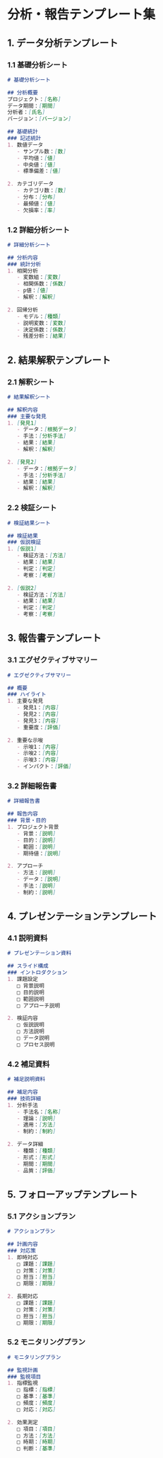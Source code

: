 # 分析・報告テンプレート集

## 1. データ分析テンプレート

### 1.1 基礎分析シート
```markdown
# 基礎分析シート

## 分析概要
プロジェクト：[名称]
データ期間：[期間]
分析者：[氏名]
バージョン：[バージョン]

## 基礎統計
### 記述統計
1. 数値データ
   - サンプル数：[数]
   - 平均値：[値]
   - 中央値：[値]
   - 標準偏差：[値]

2. カテゴリデータ
   - カテゴリ数：[数]
   - 分布：[分布]
   - 最頻値：[値]
   - 欠損率：[率]
```

### 1.2 詳細分析シート
```markdown
# 詳細分析シート

## 分析内容
### 統計分析
1. 相関分析
   - 変数組：[変数]
   - 相関係数：[係数]
   - p値：[値]
   - 解釈：[解釈]

2. 回帰分析
   - モデル：[種類]
   - 説明変数：[変数]
   - 決定係数：[係数]
   - 残差分析：[結果]
```

## 2. 結果解釈テンプレート

### 2.1 解釈シート
```markdown
# 結果解釈シート

## 解釈内容
### 主要な発見
1. [発見1]
   - データ：[根拠データ]
   - 手法：[分析手法]
   - 結果：[結果]
   - 解釈：[解釈]

2. [発見2]
   - データ：[根拠データ]
   - 手法：[分析手法]
   - 結果：[結果]
   - 解釈：[解釈]
```

### 2.2 検証シート
```markdown
# 検証結果シート

## 検証結果
### 仮説検証
1. [仮説1]
   - 検証方法：[方法]
   - 結果：[結果]
   - 判定：[判定]
   - 考察：[考察]

2. [仮説2]
   - 検証方法：[方法]
   - 結果：[結果]
   - 判定：[判定]
   - 考察：[考察]
```

## 3. 報告書テンプレート

### 3.1 エグゼクティブサマリー
```markdown
# エグゼクティブサマリー

## 概要
### ハイライト
1. 主要な発見
   - 発見1：[内容]
   - 発見2：[内容]
   - 発見3：[内容]
   - 重要度：[評価]

2. 重要な示唆
   - 示唆1：[内容]
   - 示唆2：[内容]
   - 示唆3：[内容]
   - インパクト：[評価]
```

### 3.2 詳細報告書
```markdown
# 詳細報告書

## 報告内容
### 背景・目的
1. プロジェクト背景
   - 背景：[説明]
   - 目的：[説明]
   - 範囲：[説明]
   - 期待値：[説明]

2. アプローチ
   - 方法：[説明]
   - データ：[説明]
   - 手法：[説明]
   - 制約：[説明]
```

## 4. プレゼンテーションテンプレート

### 4.1 説明資料
```markdown
# プレゼンテーション資料

## スライド構成
### イントロダクション
1. 課題設定
   □ 背景説明
   □ 目的説明
   □ 範囲説明
   □ アプローチ説明

2. 検証内容
   □ 仮説説明
   □ 方法説明
   □ データ説明
   □ プロセス説明
```

### 4.2 補足資料
```markdown
# 補足説明資料

## 補足内容
### 技術詳細
1. 分析手法
   - 手法名：[名称]
   - 理論：[説明]
   - 適用：[方法]
   - 制約：[制約]

2. データ詳細
   - 種類：[種類]
   - 形式：[形式]
   - 期間：[期間]
   - 品質：[評価]
```

## 5. フォローアップテンプレート

### 5.1 アクションプラン
```markdown
# アクションプラン

## 計画内容
### 対応策
1. 即時対応
   □ 課題：[課題]
   □ 対策：[対策]
   □ 担当：[担当]
   □ 期限：[期限]

2. 長期対応
   □ 課題：[課題]
   □ 対策：[対策]
   □ 担当：[担当]
   □ 期限：[期限]
```

### 5.2 モニタリングプラン
```markdown
# モニタリングプラン

## 監視計画
### 監視項目
1. 指標監視
   □ 指標：[指標]
   □ 基準：[基準]
   □ 頻度：[頻度]
   □ 対応：[対応]

2. 効果測定
   □ 項目：[項目]
   □ 方法：[方法]
   □ 時期：[時期]
   □ 判断：[基準]